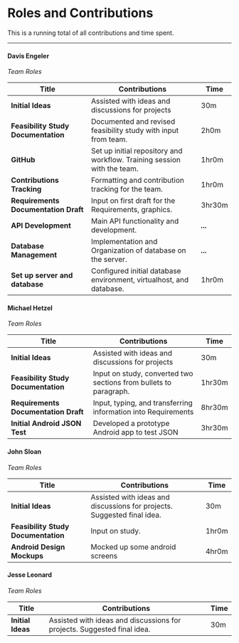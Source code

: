 Roles and Contributions
======

This is a running total of all contributions and time spent.


-------

#### Davis Engeler

*Team Roles* 

| Title | Contributions | Time |
|---|---|---|
| **Initial Ideas** | Assisted with ideas and discussions for projects | 30m |
| **Feasibility Study Documentation** | Documented and revised feasibility study with input from team.  | 2h0m |
| **GitHub** | Set up initial repository and workflow. Training session with the team. | 1hr0m |
| **Contributions Tracking** | Formatting and contribution tracking for the team. | 1hr0m |
| **Requirements Documentation Draft** | Input on first draft for the Requirements, graphics. | 3hr30m |
| **API Development** | Main API functionality and development. | ***...*** |
| **Database Management** | Implementation and Organization of database on the server. | ***...*** |
| **Set up server and database** | Configured initial database environment, virtualhost, and database. | 1hr0m |


#### Michael Hetzel

*Team Roles*

| Title | Contributions | Time |
|---|---|---|
| **Initial Ideas** | Assisted with ideas and discussions for projects | 30m |
| **Feasibility Study Documentation** | Input on study, converted two sections from bullets to paragraph. | 1hr30m |
| **Requirements Documentation Draft** | Input, typing, and transferring information into Requirements | 8hr30m|
| **Initial Android JSON Test** | Developed a prototype Android app to test JSON | 3hr30m |


#### John Sloan

*Team Roles* 

| Title | Contributions | Time |
|---|---|---|
| **Initial Ideas** | Assisted with ideas and discussions for projects. Suggested final idea. | 30m |
| **Feasibility Study Documentation** | Input on study. | 1hr0m |
| **Android Design Mockups** | Mocked up some android screens | 4hr0m |

#### Jesse Leonard

*Team Roles* 

| Title | Contributions | Time |
|---|---|---|
| **Initial Ideas** | Assisted with ideas and discussions for projects. Suggested final idea. | 30m |